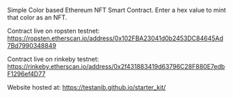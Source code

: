 Simple Color based Ethereum NFT Smart Contract.  Enter a hex value to mint that color as an NFT.

Contract live on ropsten testnet: https://ropsten.etherscan.io/address/0x102FBA23041d0b2453DC84645Ad7Bd7990348849

Contract live on rinkeby testnet: https://rinkeby.etherscan.io/address/0x2f431883419d63796C28F880E7edbF1296ef4D77


Website hosted at: https://testanib.github.io/starter_kit/